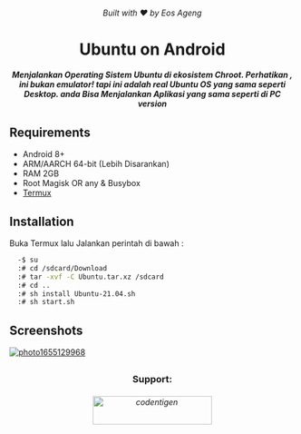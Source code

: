 
<h6 align="center">Built with ❤️ by Eos Ageng</h6>
<h1 align="center">Ubuntu on Android</h1>
<h5 align="center">Menjalankan Operating Sistem Ubuntu di ekosistem Chroot. Perhatikan , ini bukan emulator! tapi ini adalah real Ubuntu OS yang sama seperti Desktop.
anda Bisa Menjalankan Aplikasi yang sama seperti di PC version</h5>

##

## Requirements

 - Android 8+
 - ARM/AARCH 64-bit (Lebih Disarankan)
 - RAM 2GB
 - Root Magisk OR any & Busybox
 - [Termux](https://github.com/termux/termux-app/releases/tag/v0.118.0)


## Installation

Buka Termux lalu Jalankan perintah di bawah :

```bash
  -$ su
  :# cd /sdcard/Download
  :# tar -xvf -C Ubuntu.tar.xz /sdcard
  :# cd ..
  :# sh install Ubuntu-21.04.sh
  :# sh start.sh
```

## Screenshots

<a href="https://ibb.co/Q86Bbzg"><img src="https://i.ibb.co/ZHhsLtj/photo1655129968.jpg" alt="photo1655129968" border="0"></a>
##
<h3 align="center">Support:</h3>
<h6 align ="center" ><a href="https://saweria.co/codentigen"> <img src="https://cdn.buymeacoffee.com/buttons/v2/default-yellow.png" height="50" width="210" alt="codentigen" /></a></h6>

##

